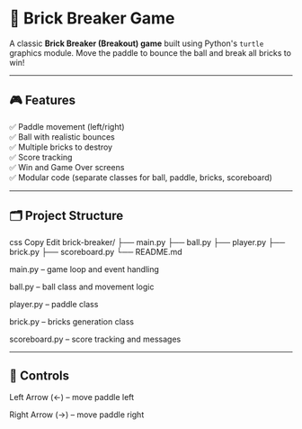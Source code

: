 # 🧱 Brick Breaker Game

A classic **Brick Breaker (Breakout) game** built using Python's `turtle` graphics module. Move the paddle to bounce the ball and break all bricks to win!

---

## 🎮 **Features**

✅ Paddle movement (left/right)  
✅ Ball with realistic bounces  
✅ Multiple bricks to destroy  
✅ Score tracking  
✅ Win and Game Over screens  
✅ Modular code (separate classes for ball, paddle, bricks, scoreboard)

---

## 🗂 Project Structure
css
Copy
Edit
brick-breaker/
├── main.py
├── ball.py
├── player.py
├── brick.py
├── scoreboard.py
└── README.md

main.py – game loop and event handling

ball.py – ball class and movement logic

player.py – paddle class

brick.py – bricks generation class

scoreboard.py – score tracking and messages

---

## 🎯 Controls
Left Arrow (←) – move paddle left

Right Arrow (→) – move paddle right
